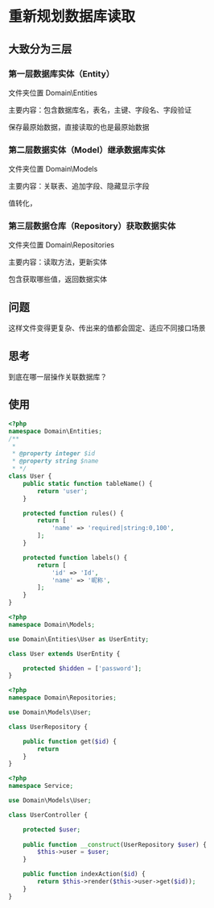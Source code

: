 # 重新规划数据库读取

## 大致分为三层

### 第一层数据库实体（Entity）

文件夹位置 Domain\Entities

主要内容：包含数据库名，表名，主键、字段名、字段验证

保存最原始数据，直接读取的也是最原始数据

### 第二层数据实体（Model）继承数据库实体

文件夹位置 Domain\Models

主要内容：关联表、追加字段、隐藏显示字段

值转化，

### 第三层数据仓库（Repository）获取数据实体

文件夹位置 Domain\Repositories

主要内容：读取方法，更新实体

包含获取哪些值，返回数据实体

## 问题

这样文件变得更复杂、传出来的值都会固定、适应不同接口场景

## 思考

到底在哪一层操作关联数据库？

## 使用

```php
<?php
namespace Domain\Entities;
/**
 * 
 * @property integer $id
 * @property string $name
 * */
class User {
    public static function tableName() {
        return 'user';
    }

    protected function rules() {
        return [
            'name' => 'required|string:0,100',
        ];
    }

    protected function labels() {
        return [
            'id' => 'Id',
            'name' => '昵称',
        ];
    }
}

```

```php
<?php
namespace Domain\Models;

use Domain\Entities\User as UserEntity;

class User extends UserEntity {

    protected $hidden = ['password'];
}

```

```php
<?php
namespace Domain\Repositories;

use Domain\Models\User;

class UserRepository {

    public function get($id) {
        return 
    }
}

```

```php
<?php
namespace Service;

use Domain\Models\User;

class UserController {

    protected $user;
     
    public function __construct(UserRepository $user) {
        $this->user = $user;
    }

    public function indexAction($id) {
        return $this->render($this->user->get($id));
    }
}

```